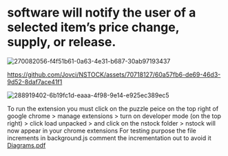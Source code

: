# software will notify the user of a selected item’s price change, supply, or release. 

![270082056-f4f51b61-0a63-4e31-b687-30ab97193437](https://github.com/Jovci/NSTOCK/assets/70718127/39e9bba8-bf32-4d5f-ae93-15ef90c57a4c)


https://github.com/Jovci/NSTOCK/assets/70718127/60a57fb6-de69-46d3-9d52-8daf7ace41f1

![288919402-6b19fc1d-eaaa-4f98-9e14-e925ec389ec5](https://github.com/Jovci/NSTOCK/assets/70718127/5b1dfcc1-3dd0-4795-8d25-71c6e62a6c5c)



To run the extension you must click on the puzzle peice on the top right of google chrome > manage extensions > turn on developer mode (on the top right) > click load unpacked > and click on the nstock folder > nstock will now appear in your chrome extensions
For testing purpose the file increments in background.js comment the incrementation out to avoid it
[Diagrams.pdf](https://github.com/Dx-Machina/362Project/files/13618636/Diagrams.pdf)
